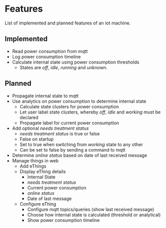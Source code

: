 # Features

List of implemented and planned features of an iot machine.

## Implemented

* Read power consumption from mqtt
* Log power consumption timeline
* Calculate internal state using power consumption thresholds
  * States are _off_, _idle_, _running_ and _unknown_.

## Planned

* Propagate internal state to mqtt
* Use analytics on power consumption to determine internal state
  * Calculate state clusters for power consumption
  * Let user label state clusters, whereby _off_, _idle_ and _working_ must be declared
  * Propagate label for current power consumption
* Add optional _needs treatment status_
  * _needs treatment status_ is true or false
  * False on startup
  * Set to true when switching from _working_ state to any other
  * Can be set to false by sending a command to mqtt
* Determine _online status_ based on date of last received message
* Manage things in web
  * Add eThings
  * Display eThing details
    * Internal State
    * _needs treatment status_
    * Current power consumption
    * _online status_
    * Date of last message
  * Configure eThing
    * Configure mqtt topics/queries (show last received message)
    * Choose how internal state is calculated (threshold or analytical)
    * Show power consumption timeline


